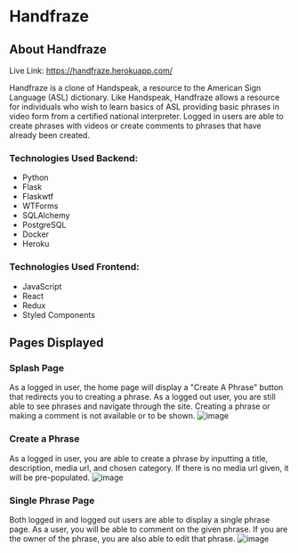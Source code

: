 # Handfraze


## About Handfraze
Live Link: https://handfraze.herokuapp.com/


Handfraze is a clone of Handspeak, a resource to the American Sign Language (ASL) dictionary. Like Handspeak, Handfraze allows a resource for individuals who wish to learn basics of ASL providing basic phrases in video form from a certified national interpreter. Logged in users are able to create phrases with videos or create comments to phrases that have already been created.


### Technologies Used Backend:

- Python 
- Flask 
- Flaskwtf 
- WTForms 
- SQLAlchemy 
- PostgreSQL 
- Docker 
- Heroku


### Technologies Used Frontend:
- JavaScript 
- React 
- Redux 
- Styled Components


## Pages Displayed 

### Splash Page
As a logged in user, the home page will display a "Create A Phrase" button that redirects you to creating a phrase.
As a logged out user, you are still able to see phrases and navigate through the site. Creating a phrase or making a comment is not available or to be shown.
![image](https://user-images.githubusercontent.com/86331220/155457710-35d1e9ea-2644-4a0e-9c80-4663f7be0ae3.png)


### Create a Phrase
As a logged in user, you are able to create a phrase by inputting a title, description, media url, and chosen category. If there is no media url given, it will be pre-populated.
![image](https://user-images.githubusercontent.com/86331220/155457913-bf8539b6-4340-4f88-9784-19ed5058a5c3.png)

### Single Phrase Page
Both logged in and logged out users are able to display a single phrase page. As a user, you will be able to comment on the given phrase. If you are the owner of the phrase, you are also able to edit that phrase.
![image](https://user-images.githubusercontent.com/86331220/155458084-c21f96c5-d661-4520-a9ab-eeb21aae1fac.png)




